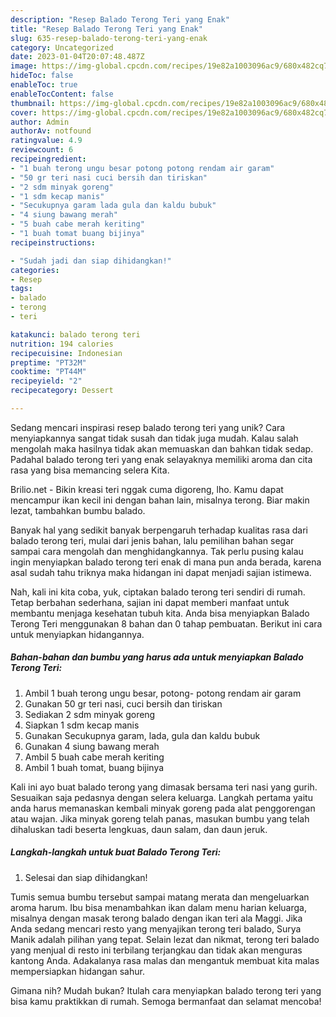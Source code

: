 ```yaml
---
description: "Resep Balado Terong Teri yang Enak"
title: "Resep Balado Terong Teri yang Enak"
slug: 635-resep-balado-terong-teri-yang-enak
category: Uncategorized
date: 2023-01-04T20:07:48.487Z
image: https://img-global.cpcdn.com/recipes/19e82a1003096ac9/680x482cq70/balado-terong-teri-foto-resep-utama.jpg
hideToc: false
enableToc: true
enableTocContent: false
thumbnail: https://img-global.cpcdn.com/recipes/19e82a1003096ac9/680x482cq70/balado-terong-teri-foto-resep-utama.jpg
cover: https://img-global.cpcdn.com/recipes/19e82a1003096ac9/680x482cq70/balado-terong-teri-foto-resep-utama.jpg
author: Admin
authorAv: notfound
ratingvalue: 4.9
reviewcount: 6
recipeingredient:
- "1 buah terong ungu besar potong potong rendam air garam"
- "50 gr teri nasi cuci bersih dan tiriskan"
- "2 sdm minyak goreng"
- "1 sdm kecap manis"
- "Secukupnya garam lada gula dan kaldu bubuk"
- "4 siung bawang merah"
- "5 buah cabe merah keriting"
- "1 buah tomat buang bijinya"
recipeinstructions:

- "Sudah jadi dan siap dihidangkan!"
categories:
- Resep
tags:
- balado
- terong
- teri

katakunci: balado terong teri 
nutrition: 194 calories
recipecuisine: Indonesian
preptime: "PT32M"
cooktime: "PT44M"
recipeyield: "2"
recipecategory: Dessert

---
```





Sedang mencari inspirasi resep balado terong teri yang unik? Cara menyiapkannya sangat tidak susah dan tidak juga mudah. Kalau salah mengolah maka hasilnya tidak akan memuaskan dan bahkan tidak sedap. Padahal balado terong teri yang enak selayaknya memiliki aroma dan cita rasa yang bisa memancing selera Kita.





Brilio.net - Bikin kreasi teri nggak cuma digoreng, lho. Kamu dapat mencampur ikan kecil ini dengan bahan lain, misalnya terong. Biar makin lezat, tambahkan bumbu balado.

Banyak hal yang sedikit banyak berpengaruh terhadap kualitas rasa dari balado terong teri, mulai dari jenis bahan, lalu pemilihan bahan segar sampai cara mengolah dan menghidangkannya. Tak perlu pusing kalau ingin menyiapkan balado terong teri enak di mana pun anda berada, karena asal sudah tahu triknya maka hidangan ini dapat menjadi sajian istimewa.






Nah, kali ini kita coba, yuk, ciptakan balado terong teri sendiri di rumah. Tetap berbahan sederhana, sajian ini dapat memberi manfaat untuk membantu menjaga kesehatan tubuh kita. Anda bisa menyiapkan Balado Terong Teri menggunakan 8 bahan dan 0 tahap pembuatan. Berikut ini cara untuk menyiapkan hidangannya.

<!--inarticleads1-->

##### Bahan-bahan dan bumbu yang harus ada untuk menyiapkan Balado Terong Teri:

1. Ambil 1 buah terong ungu besar, potong- potong rendam air garam
1. Gunakan 50 gr teri nasi, cuci bersih dan tiriskan
1. Sediakan 2 sdm minyak goreng
1. Siapkan 1 sdm kecap manis
1. Gunakan Secukupnya garam, lada, gula dan kaldu bubuk
1. Gunakan 4 siung bawang merah
1. Ambil 5 buah cabe merah keriting
1. Ambil 1 buah tomat, buang bijinya


Kali ini ayo buat balado terong yang dimasak bersama teri nasi yang gurih. Sesuaikan saja pedasnya dengan selera keluarga. Langkah pertama yaitu anda harus memanaskan kembali minyak goreng pada alat penggorengan atau wajan. Jika minyak goreng telah panas, masukan bumbu yang telah dihaluskan tadi beserta lengkuas, daun salam, dan daun jeruk. 

<!--inarticleads2-->

##### Langkah-langkah untuk buat Balado Terong Teri:


1. Selesai dan siap dihidangkan!

Tumis semua bumbu tersebut sampai matang merata dan mengeluarkan aroma harum. Ibu bisa menambahkan ikan dalam menu harian keluarga, misalnya dengan masak terong balado dengan ikan teri ala Maggi. Jika Anda sedang mencari resto yang menyajikan terong teri balado, Surya Manik adalah pilihan yang tepat. Selain lezat dan nikmat, terong teri balado yang menjual di resto ini terbilang terjangkau dan tidak akan menguras kantong Anda. Adakalanya rasa malas dan mengantuk membuat kita malas mempersiapkan hidangan sahur. 

Gimana nih? Mudah bukan? Itulah cara menyiapkan balado terong teri yang bisa kamu praktikkan di rumah. Semoga bermanfaat dan selamat mencoba!
